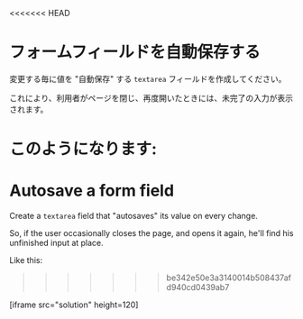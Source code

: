 
<<<<<<< HEAD
# フォームフィールドを自動保存する

変更する毎に値を "自動保存" する `textarea` フィールドを作成してください。

これにより、利用者がページを閉じ、再度開いたときには、未完了の入力が表示されます。

このようになります:
=======
# Autosave a form field

Create a `textarea` field that "autosaves" its value on every change.

So, if the user occasionally closes the page, and opens it again, he'll find his unfinished input at place.

Like this:
>>>>>>> be342e50e3a3140014b508437afd940cd0439ab7

[iframe src="solution" height=120]
